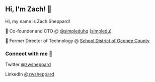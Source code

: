 ## Hi, I'm Zach! :wave:

Hi, my name is Zach Sheppard!

:office: Co-founder and CTO @ [@simpleduhq](https://www.github.com/simpleduhq) ([simpledu](https://www.simpledu.org))

:school: Former Director of Technology @ [School District of Oconee County](https://www.sdoc.org)

### Connect with me :eyes:

Twitter [@zwsheppard](https://www.twitter.com/zwsheppard)

LinkedIn [@zwsheppard](https://www.linkedin.com/in/zwsheppard)
